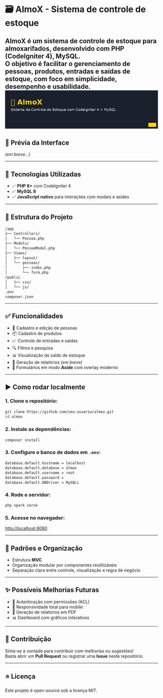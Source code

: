 # 🗃️ AlmoX - Sistema de controle de estoque

**AlmoX** é um sistema de controle de estoque para almoxarifados, desenvolvido com **PHP (CodeIgniter 4)**, **MySQL**.  
O objetivo é facilitar o gerenciamento de pessoas, produtos, entradas e saídas de estoque, com foco em simplicidade, desempenho e usabilidade.
![Banner do Projeto](./almox-banner.png)
---

## 📸 Prévia da Interface

_(em breve...)_

---

## 🔧 Tecnologias Utilizadas

-   ✅ **PHP 8+** com CodeIgniter 4
-   ✅ **MySQL 8**
-   ✅ **JavaScript nativo** para interações com modais e asides

---

## 📁 Estrutura do Projeto

```
/app
├── Controllers/
│   └── Pessoa.php
├── Models/
│   └── PessoaModel.php
├── Views/
│   ├── layout/
│   └── pessoas/
│       ├── index.php
│       └── form.php
/public
│   ├── css/
│   └── js/
.env
composer.json
```

---

## ✅ Funcionalidades

-   👤 Cadastro e edição de pessoas
-   📦 Cadastro de produtos
-   📈 Controle de entradas e saídas
-   🔍 Filtros e pesquisa
-   📊 Visualização de saldo de estoque
-   🧾 Geração de relatórios _(em breve)_
-   🌙 Formulários em modo **Aside** com overlay moderno

---

## ▶️ Como rodar localmente

### 1. Clone o repositório:

```bash
git clone https://github.com/seu-usuario/almox.git
cd almox
```

### 2. Instale as dependências:

```bash
composer install
```

### 3. Configure o banco de dados em `.env`:

```
database.default.hostname = localhost
database.default.database = almox
database.default.username = root
database.default.password =
database.default.DBDriver = MySQLi
```

### 4. Rode o servidor:

```bash
php spark serve
```

### 5. Acesse no navegador:

[http://localhost:8080](http://localhost:8080)

---

## 📌 Padrões e Organização

-   Estrutura **MVC**
-   Organização modular por componentes reutilizáveis
-   Separação clara entre controle, visualização e regra de negócio

---

## ✨ Possíveis Melhorias Futuras

-   🔐 Autenticação com permissões (ACL)
-   📱 Responsividade total para mobile
-   📄 Geração de relatórios em PDF
-   📊 Dashboard com gráficos interativos

---

## 🤝 Contribuição

Sinta-se à vontade para contribuir com melhorias ou sugestões!  
Basta abrir um **Pull Request** ou registrar uma **Issue** neste repositório.

---

## ⭐ Licença

Este projeto é open-source sob a licença MIT.
